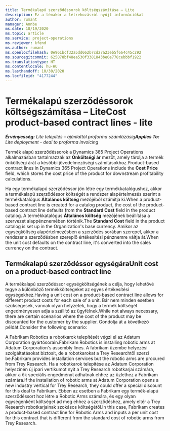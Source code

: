 ```yaml
---
title: Termékalapú szerződéssorok költségszámítása – Lite
description: Ez a témakör a létrehozásról nyújt információkat
author: rumant
manager: Annbe
ms.date: 10/19/2020
ms.topic: article
ms.service: project-operations
ms.reviewer: kfend
ms.author: rumant
ms.openlocfilehash: 0e961bcf32a5dd662b7cd27a23eb5f664c45c292
ms.sourcegitcommit: 625878bf48ea530f3381843be0e778cebbbf1922
ms.translationtype: HT
ms.contentlocale: hu-HU
ms.lasthandoff: 10/30/2020
ms.locfileid: "4177244"
---
```

# <a name="cost-product-based-contract-lines---lite"></a><span data-ttu-id="3a7e3-103">Termékalapú szerződéssorok költségszámítása – Lite</span><span class="sxs-lookup"><span data-stu-id="3a7e3-103">Cost product-based contract lines - lite</span></span>

<span data-ttu-id="3a7e3-104">_**Érvényesség:** Lite telepítés – ajánlattól proforma számlázásig_</span><span class="sxs-lookup"><span data-stu-id="3a7e3-104">_**Applies To:** Lite deployment - deal to proforma invoicing_</span></span>


<span data-ttu-id="3a7e3-105">Termék alapú szerződéssorok a Dynamics 365 Project Operations alkalmazásban tartalmazzák az **Önköltségi ár** mezőt, amely tárolja a termék önköltségi árát a későbbi jövedelmezőségi számításokhoz.</span><span class="sxs-lookup"><span data-stu-id="3a7e3-105">Product-based contract lines in Dynamics 365 Project Operations include the **Cost Price** field, which stores the cost price of the product for downstream profitability calculations.</span></span>

<span data-ttu-id="3a7e3-106">Ha egy termékalapú szerződéssor jön létre egy termékkatalógushoz, akkor a termékalapú szerződéssor költségét a rendszer alapértelmezés szerint a termékkatalógus **Általános költség** mezőjéből számítja ki.</span><span class="sxs-lookup"><span data-stu-id="3a7e3-106">When a product-based contract line is created for a catalog product, the cost of the product-based contract line defaults from the **Standard Cost** field in the product catalog.</span></span> <span data-ttu-id="3a7e3-107">A termékkatalógus **Általános költség** mezőjének beállítása a szervezet alappénznemében történik.</span><span class="sxs-lookup"><span data-stu-id="3a7e3-107">The **Standard Cost** field in the product catalog is set up in the Organization's base currency.</span></span> <span data-ttu-id="3a7e3-108">Amikor az egységköltség alapértelmezésben a szerződés sorában szerepel, akkor a rendszer a szerződésben szereplő értékesítési pénznemre váltja át.</span><span class="sxs-lookup"><span data-stu-id="3a7e3-108">When the unit cost defaults on the contract line, it's converted into the sales currency on the contract.</span></span>

## <a name="unit-cost-on-a-product-based-contract-line"></a><span data-ttu-id="3a7e3-109">Termékalapú szerződéssor egységára</span><span class="sxs-lookup"><span data-stu-id="3a7e3-109">Unit cost on a product-based contract line</span></span>

<span data-ttu-id="3a7e3-110">A termékalapú szerződéssor egységköltségének a célja, hogy lehetővé tegye a különböző termékköltségeket az egyes értékesítési egységekhez.</span><span class="sxs-lookup"><span data-stu-id="3a7e3-110">Having a unit cost on a product-based contract line allows for different product costs for each sale of a unit.</span></span> <span data-ttu-id="3a7e3-111">Bár nem minden esetben szükségesek, vannak olyan helyzetek, hogy a termék költségét engedményesen adja a szállító az ügyfélnek.</span><span class="sxs-lookup"><span data-stu-id="3a7e3-111">While not always necessary, there are certain scenarios where the cost of the product may be discounted for the customer by the supplier.</span></span> <span data-ttu-id="3a7e3-112">Gondolja át a következő példát:</span><span class="sxs-lookup"><span data-stu-id="3a7e3-112">Consider the following scenario:</span></span>

<span data-ttu-id="3a7e3-113">A Fabrikam Robotics a robotkarok telepítését végzi el az Adatum Corporation gyártósorain.</span><span class="sxs-lookup"><span data-stu-id="3a7e3-113">Fabrikam Robotics is installing robotic arms at Adatum Corporation's assembly lines.</span></span> <span data-ttu-id="3a7e3-114">A fabrikam üzembe helyezési szolgáltatásokat biztosít, de a robotkarokat a Trey Researchtől szerzi be.</span><span class="sxs-lookup"><span data-stu-id="3a7e3-114">Fabrikam provides installation services but the robotic arms are procured from Trey Research.</span></span> <span data-ttu-id="3a7e3-115">Ha a robotkarok telepítése az Adatum Corporation helyszínén új ipari vertikumot nyit a Trey Research robotkarjai számára, akkor a ők speciális engedményt adhatnak ehhez az üzlethez a Fabrikam számára.</span><span class="sxs-lookup"><span data-stu-id="3a7e3-115">If the installation of robotic arms at Adatum Corporation opens a new industry vertical for Trey Research, they could offer a special discount for this deal to Fabrikam.</span></span> <span data-ttu-id="3a7e3-116">Ebben az esetben a Fabrikam egy termék-alapú szerződéssort hoz létre a Robotic Arms számára, és egy olyan egységenként költséget ad meg ehhez a szerződéshez, amely eltér a Trey Research robotkarjainak szokásos költségétől.</span><span class="sxs-lookup"><span data-stu-id="3a7e3-116">In this case, Fabrikam creates a product-based contract line for Robotic Arms and inputs a per unit cost for this contract that is different from the standard cost of robotic arms from Trey Research.</span></span>
